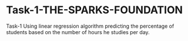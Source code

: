 # Task-1-THE-SPARKS-FOUNDATION
Task-1 Using linear regression algorithm predicting the percentage of students based on the number of hours he studies per day.
